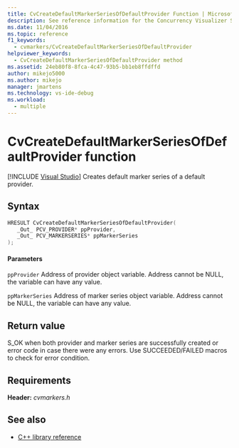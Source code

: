 ```yaml
---
title: CvCreateDefaultMarkerSeriesOfDefaultProvider Function | Microsoft Docs
description: See reference information for the Concurrency Visualizer SDK function CvCreateDefaultMarkerSeriesOfDefaultProvider (C library).
ms.date: 11/04/2016
ms.topic: reference
f1_keywords: 
  - cvmarkers/CvCreateDefaultMarkerSeriesOfDefaultProvider
helpviewer_keywords: 
  - CvCreateDefaultMarkerSeriesOfDefaultProvider method
ms.assetid: 24eb80f8-8fca-4c47-93b5-bb1eb8ffdffd
author: mikejo5000
ms.author: mikejo
manager: jmartens
ms.technology: vs-ide-debug
ms.workload: 
  - multiple
---
```

# CvCreateDefaultMarkerSeriesOfDefaultProvider function

 [!INCLUDE [Visual Studio](~/includes/applies-to-version/vs-windows-only.md)]
Creates default marker series of a default provider.

## Syntax

```C
HRESULT CvCreateDefaultMarkerSeriesOfDefaultProvider(
   _Out_ PCV_PROVIDER* ppProvider,
   _Out_ PCV_MARKERSERIES* ppMarkerSeries
);
```

#### Parameters
 `ppProvider`
 Address of provider object variable. Address cannot be NULL, the variable can have any value.

 `ppMarkerSeries`
 Address of marker series object variable. Address cannot be NULL, the variable can have any value.

## Return value
 S_OK when both provider and marker series are successfully created or error code in case there were any errors. Use SUCCEEDED/FAILED macros to check for error condition.

## Requirements
 **Header:** *cvmarkers.h*

## See also
- [C++ library reference](../profiling/cpp-library-reference.md)